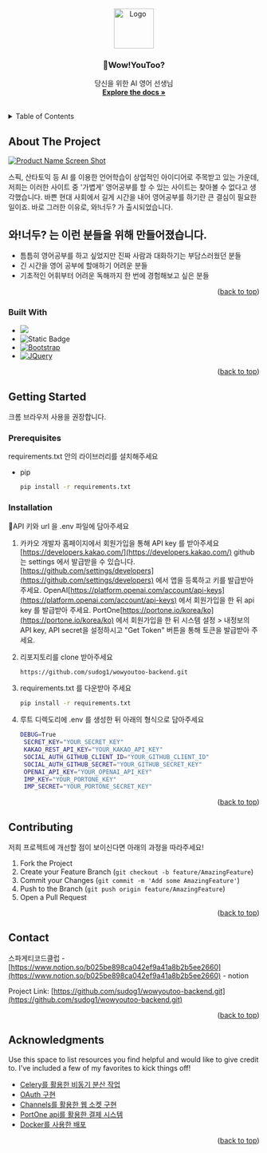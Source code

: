 <!-- Improved compatibility of back to top link: See: https://github.com/othneildrew/Best-README-Template/pull/73 -->
<a name="readme-top"></a>
<!--
*** Thanks for checking out the Best-README-Template. If you have a suggestion
*** that would make this better, please fork the repo and create a pull request
*** or simply open an issue with the tag "enhancement".
*** Don't forget to give the project a star!
*** Thanks again! Now go create something AMAZING! :D
-->



<!-- PROJECT SHIELDS -->
<!--
*** I'm using markdown "reference style" links for readability.
*** Reference links are enclosed in brackets [ ] instead of parentheses ( ).
*** See the bottom of this document for the declaration of the reference variables
*** for contributors-url, forks-url, etc. This is an optional, concise syntax you may use.
*** https://www.markdownguide.org/basic-syntax/#reference-style-links
-->


<!-- PROJECT LOGO -->
<br />
<div align="center">
  <a href="https://github.com/othneildrew/Best-README-Template">
    <img src="images/logo.png" alt="Logo" width="80" height="80">
  </a>

  <h3 align="center">Wow!YouToo?</h3>

  <p align="center">
    당신을 위한 AI 영어 선생님
    <br />
    <a href="https://github.com/sudog1/wowyoutoo-backend#readme"><strong>Explore the docs »</strong></a>
    <br />
    <br />
  </p>
</div>



<!-- TABLE OF CONTENTS -->
<details>
  <summary>Table of Contents</summary>
  <ol>
    <li>
      <a href="#about-the-project">About The Project</a>
      <ul>
        <li><a href="#built-with">Built With</a></li>
      </ul>
    </li>
    <li>
      <a href="#getting-started">Getting Started</a>
      <ul>
        <li><a href="#prerequisites">Prerequisites</a></li>
        <li><a href="#installation">Installation</a></li>
      </ul>
    </li>
    <li><a href="#usage">Usage</a></li>
    <li><a href="#contributing">Contributing</a></li>
    <li><a href="#contact">Contact</a></li>
    <li><a href="#acknowledgments">Acknowledgments</a></li>
  </ol>
</details>



<!-- ABOUT THE PROJECT -->
## About The Project

[![Product Name Screen Shot][product-screenshot]](https://wowyoutoo.me/main.html)

스픽, 산타토익 등 AI 를 이용한 언어학습이 상업적인 아이디어로 주목받고 있는 가운데, 저희는 이러한 사이트 중 '가볍게' 영어공부를 할 수 있는 사이트는 찾아볼 수 없다고 생각했습니다. 바쁜 현대 사회에서 길게 시간을 내어 영어공부를 하기란 큰 결심이 필요한 일이죠. 바로 그러한 이유로, 와!너두? 가 출시되었습니다.

## 와!너두? 는 이런 분들을 위해 만들어졌습니다.

* 틈틈히 영어공부를 하고 싶었지만 진짜 사람과 대화하기는 부담스러웠던 분들
* 긴 시간을 영어 공부에 할애하기 어려운 분들
* 기초적인 어휘부터 어려운 독해까지 한 번에 경험해보고 싶은 분들



<p align="right">(<a href="#readme-top">back to top</a>)</p>



### Built With

* <img src="https://img.shields.io/badge/python-3776AB?style=for-the-badge&logo=python&logoColor=white&link=https://www.python.org/"> 
* <img alt="Static Badge" src="https://img.shields.io/badge/redis?style=flat-square&logo=redis&logoColor=white&label=https%3A%2F%2Fredis.io%2F&labelColor=white&color=red&link=https%3A%2F%2Fredis.io%2F">
* [![Bootstrap][Bootstrap.com]][Bootstrap-url]
* [![JQuery][JQuery.com]][JQuery-url]

<p align="right">(<a href="#readme-top">back to top</a>)</p>



<!-- GETTING STARTED -->
## Getting Started

크롬 브라우저 사용을 권장합니다.

### Prerequisites

requirements.txt 안의 라이브러리를 설치해주세요
* pip
  ```sh
  pip install -r requirements.txt
  ```

### Installation

API 키와 url 을 .env 파일에 담아주세요

1. 카카오 개발자 홈페이지에서 회원가입을 통해 API key 를 받아주세요 [https://developers.kakao.com/](https://developers.kakao.com/) github 는 settings 에서 발급받을 수 있습니다. 
[https://github.com/settings/developers](https://github.com/settings/developers) 에서 앱을 등록하고 키를 발급받아 주세요. 
OpenAI[https://platform.openai.com/account/api-keys](https://platform.openai.com/account/api-keys) 에서 회원가입을 한 뒤 api key 를 발급받아 주세요.
PortOne[https://portone.io/korea/ko](https://portone.io/korea/ko) 에서 회원가입을 한 뒤 시스템 설정 > 내정보의 API key, API secret을 설정하시고 "Get Token" 버튼을 통해 토큰을 발급받아 주세요.

2. 리포지토리를 clone 받아주세요
   ```sh
   https://github.com/sudog1/wowyoutoo-backend.git
   ```
3. requirements.txt 를 다운받아 주세요
   ```sh
   pip install -r requirements.txt
   ```
4. 루트 디렉도리에 .env 를 생성한 뒤 아래의 형식으로 담아주세요
   ```sh
   DEBUG=True
    SECRET_KEY="YOUR_SECRET_KEY"
    KAKAO_REST_API_KEY="YOUR_KAKAO_API_KEY"
    SOCIAL_AUTH_GITHUB_CLIENT_ID="YOUR_GITHUB_CLIENT_ID"
    SOCIAL_AUTH_GITHUB_SECRET="YOUR_GITHUB_SECRET_KEY"
    OPENAI_API_KEY="YOUR_OPENAI_API_KEY"
    IMP_KEY="YOUR_PORTONE_KEY"
    IMP_SECRET="YOUR_PORTONE_SECRET_KEY"
   ```

<p align="right">(<a href="#readme-top">back to top</a>)</p>


<!-- CONTRIBUTING -->
## Contributing

저희 프로젝트에 개선할 점이 보이신다면 아래의 과정을 따라주세요!

1. Fork the Project
2. Create your Feature Branch (`git checkout -b feature/AmazingFeature`)
3. Commit your Changes (`git commit -m 'Add some AmazingFeature'`)
4. Push to the Branch (`git push origin feature/AmazingFeature`)
5. Open a Pull Request

<p align="right">(<a href="#readme-top">back to top</a>)</p>


<!-- CONTACT -->
## Contact

스파게티코드클럽 - [https://www.notion.so/b025be898ca042ef9a41a8b2b5ee2660](https://www.notion.so/b025be898ca042ef9a41a8b2b5ee2660) - notion

Project Link: [https://github.com/sudog1/wowyoutoo-backend.git](https://github.com/sudog1/wowyoutoo-backend.git)

<p align="right">(<a href="#readme-top">back to top</a>)</p>



<!-- ACKNOWLEDGMENTS -->
## Acknowledgments

Use this space to list resources you find helpful and would like to give credit to. I've included a few of my favorites to kick things off!

* [Celery를 활용한 비동기 분산 작업](https://www.notion.so/Celery-aa7b0607d381467aa5b3034161ac718e)
* [OAuth 구현](https://www.notion.so/OAuth-097483a7f83c42b78cbf34d9a3c21859)
* [Channels를 활용한 웹 소켓 구현](https://www.notion.so/Channels-a2a80848fe94494180c884f404fe8899)
* [PortOne api를 활용한 결제 시스템](https://www.notion.so/PortOne-api-af97108e76184d63abb757a2e93db3a9)
* [Docker를 사용한 배포](https://www.notion.so/Docker-6d1f8d20a0484bdfac1a145de873aad4)

<p align="right">(<a href="#readme-top">back to top</a>)</p>



<!-- MARKDOWN LINKS & IMAGES -->
<!-- https://www.markdownguide.org/basic-syntax/#reference-style-links -->
[contributors-shield]: https://img.shields.io/github/contributors/othneildrew/Best-README-Template.svg?style=for-the-badge
[contributors-url]: https://github.com/othneildrew/Best-README-Template/graphs/contributors
[forks-shield]: https://img.shields.io/github/forks/othneildrew/Best-README-Template.svg?style=for-the-badge
[forks-url]: https://github.com/othneildrew/Best-README-Template/network/members
[stars-shield]: https://img.shields.io/github/stars/othneildrew/Best-README-Template.svg?style=for-the-badge
[stars-url]: https://github.com/othneildrew/Best-README-Template/stargazers
[issues-shield]: https://img.shields.io/github/issues/othneildrew/Best-README-Template.svg?style=for-the-badge
[issues-url]: https://github.com/othneildrew/Best-README-Template/issues
[license-shield]: https://img.shields.io/github/license/othneildrew/Best-README-Template.svg?style=for-the-badge
[license-url]: https://github.com/othneildrew/Best-README-Template/blob/master/LICENSE.txt
[linkedin-shield]: https://img.shields.io/badge/-LinkedIn-black.svg?style=for-the-badge&logo=linkedin&colorB=555
[linkedin-url]: https://linkedin.com/in/othneildrew
[product-screenshot]: images/screenshot.png
[Next.js]: https://img.shields.io/badge/next.js-000000?style=for-the-badge&logo=nextdotjs&logoColor=white
[Next-url]: https://nextjs.org/
[React.js]: https://img.shields.io/badge/React-20232A?style=for-the-badge&logo=react&logoColor=61DAFB
[React-url]: https://reactjs.org/
[Vue.js]: https://img.shields.io/badge/Vue.js-35495E?style=for-the-badge&logo=vuedotjs&logoColor=4FC08D
[Vue-url]: https://vuejs.org/
[Angular.io]: https://img.shields.io/badge/Angular-DD0031?style=for-the-badge&logo=angular&logoColor=white
[Angular-url]: https://angular.io/
[Svelte.dev]: https://img.shields.io/badge/Svelte-4A4A55?style=for-the-badge&logo=svelte&logoColor=FF3E00
[Svelte-url]: https://svelte.dev/
[Laravel.com]: https://img.shields.io/badge/Laravel-FF2D20?style=for-the-badge&logo=laravel&logoColor=white
[Laravel-url]: https://laravel.com
[Bootstrap.com]: https://img.shields.io/badge/Bootstrap-563D7C?style=for-the-badge&logo=bootstrap&logoColor=white
[Bootstrap-url]: https://getbootstrap.com
[JQuery.com]: https://img.shields.io/badge/jQuery-0769AD?style=for-the-badge&logo=jquery&logoColor=white
[JQuery-url]: https://jquery.com 
